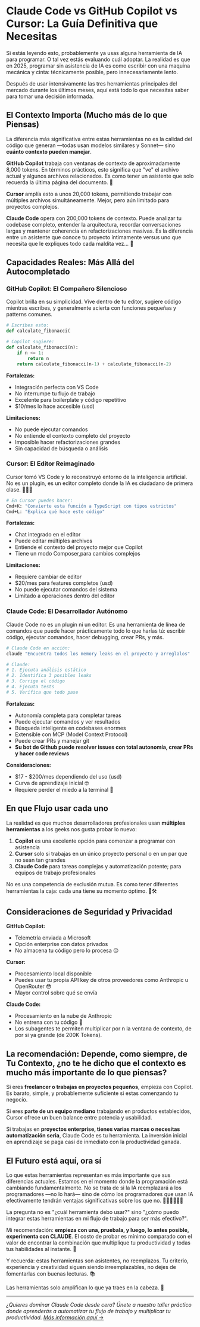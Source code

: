 # Claude Code vs GitHub Copilot vs Cursor: La Guía Definitiva que Necesitas

Si estás leyendo esto, probablemente ya usas alguna herramienta de IA para programar. O tal vez estás evaluando cuál adoptar. La realidad es que en 2025, programar sin asistencia de IA es como escribir con una maquina mecánica y cinta: técnicamente posible, pero innecesariamente lento.

Después de usar intensivamente las tres herramientas principales del mercado durante los últimos meses, aquí está todo lo que necesitas saber para tomar una decisión informada.

## El Contexto Importa (Mucho más de lo que Piensas)

La diferencia más significativa entre estas herramientas no es la calidad del código que generan —todas usan modelos similares y Sonnet— sino **cuánto contexto pueden manejar**.

**GitHub Copilot** trabaja con ventanas de contexto de aproximadamente 8,000 tokens. En términos prácticos, esto significa que "ve" el archivo actual y algunos archivos relacionados. Es como tener un asistente que solo recuerda la última página del documento. 🤪

**Cursor** amplía esto a unos 20,000 tokens, permitiendo trabajar con múltiples archivos simultáneamente. Mejor, pero aún limitado para proyectos complejos.

**Claude Code** opera con 200,000 tokens de contexto. Puede analizar tu codebase completo, entender la arquitectura, recordar conversaciones largas y mantener coherencia en refactorizaciones masivas. Es la diferencia entre un asistente que conoce tu proyecto íntimamente versus uno que necesita que le expliques todo cada maldita vez... 🤬

## Capacidades Reales: Más Allá del Autocompletado

### GitHub Copilot: El Compañero Silencioso

Copilot brilla en su simplicidad. Vive dentro de tu editor, sugiere código mientras escribes, y generalmente acierta con funciones pequeñas y patterns comunes.

```python
# Escribes esto:
def calculate_fibonacci(

# Copilot sugiere:
def calculate_fibonacci(n):
    if n <= 1:
        return n
    return calculate_fibonacci(n-1) + calculate_fibonacci(n-2)
```

**Fortalezas:**

- Integración perfecta con VS Code
- No interrumpe tu flujo de trabajo
- Excelente para boilerplate y código repetitivo
- $10/mes lo hace accesible (usd)

**Limitaciones:**

- No puede ejecutar comandos
- No entiende el contexto completo del proyecto
- Imposible hacer refactorizaciones grandes
- Sin capacidad de búsqueda o análisis

### Cursor: El Editor Reimaginado

Cursor tomó VS Code y lo reconstruyó entorno de la inteligencia artificial. No es un plugin, es un editor completo donde la IA es ciudadano de primera clase. 🏇🏻👑

```bash
# En Cursor puedes hacer:
Cmd+K: "Convierte esta función a TypeScript con tipos estrictos"
Cmd+L: "Explica qué hace este código"
```

**Fortalezas:**

- Chat integrado en el editor
- Puede editar múltiples archivos
- Entiende el contexto del proyecto mejor que Copilot
- Tiene un modo Composer,para cambios complejos

**Limitaciones:**

- Requiere cambiar de editor
- $20/mes para features completos (usd)
- No puede ejecutar comandos del sistema
- Limitado a operaciones dentro del editor

### Claude Code: El Desarrollador Autónomo

Claude Code no es un plugin ni un editor. Es una herramienta de línea de comandos que puede hacer prácticamente todo lo que harías tú: escribir código, ejecutar comandos, hacer debugging, crear PRs, y más.

```bash
# Claude Code en acción:
claude "Encuentra todos los memory leaks en el proyecto y arreglalos"

# Claude:
# 1. Ejecuta análisis estático
# 2. Identifica 3 posibles leaks
# 3. Corrige el código
# 4. Ejecuta tests
# 5. Verifica que todo pase
```

**Fortalezas:**

- Autonomía completa para completar tareas
- Puede ejecutar comandos y ver resultados
- Búsqueda inteligente en codebases enormes
- Extensible con MCP (Model Context Protocol)
- Puede crear PRs y manejar git
- **Su bot de Github puede resolver issues con total autonomía, crear PRs y hacer code reviews**

**Consideraciones:**

- $17 - $200/mes dependiendo del uso (usd)
- Curva de aprendizaje inicial 🤓
- Requiere perder el miedo a la terminal 🏴

## En que Flujo usar cada uno

La realidad es que muchos desarrolladores profesionales usan **múltiples herramientas** a los geeks nos gusta probar lo nuevo:

1. **Copilot** es una excelente opción para comenzar a programar con asistencia
2. **Cursor** solo si trabajas en un único proyecto personal o en un par que no sean tan grandes
3. **Claude Code** para tareas complejas y automatización potente; para equipos de trabajo profesionales

No es una competencia de exclusión mutua. Es como tener diferentes herramientas la caja: cada una tiene su momento óptimo. 🧰🛠️

## Consideraciones de Seguridad y Privacidad

**GitHub Copilot:**

- Telemetría enviada a Microsoft
- Opción enterprise con datos privados
- No almacena tu código pero lo procesa 😗

**Cursor:**

- Procesamiento local disponible
- Puedes usar tu propia API key de otros proveedores como Anthropic u OpenRouter 😳
- Mayor control sobre qué se envía

**Claude Code:**

- Procesamiento en la nube de Anthropic
- No entrena con tu código 🥹
- Los subagentes te permiten multiplicar por n la ventana de contexto, de por si ya grande (de 200K Tokens).

## La recomendación: Depende, como siempre, de Tu Contexto, ¿no te he dicho que el contexto es mucho más importante de lo que piensas?

Si eres **freelancer o trabajas en proyectos pequeños**, empieza con Copilot. Es barato, simple, y probablemente suficiente si estas comenzando tu negocio.

Si eres **parte de un equipo mediano** trabajando en productos establecidos, Cursor ofrece un buen balance entre potencia y usabilidad.

Si trabajas en **proyectos enterprise, tienes varias marcas o necesitas automatización seria**, Claude Code es tu herramienta. La inversión inicial en aprendizaje se paga casi de inmediato con la productividad ganada.

## El Futuro está aquí, ora sí

Lo que estas herramientas representan es más importante que sus diferencias actuales. Estamos en el momento donde la programación está cambiando fundamentalmente. No se trata de si la IA reemplazará a los programadores —no lo hará— sino de cómo los programadores que usan IA efectivamente tendrán ventajas significativas sobre los que no. 👩🏻‍💻🧑🏻‍💻

La pregunta no es "¿cuál herramienta debo usar?" sino "¿cómo puedo integrar estas herramientas en mi flujo de trabajo para ser más efectivo?".

Mi recomendación: **empieza con una, pruebala, y luego, lo antes posible, experimenta con CLAUDE**. El costo de probar es mínimo comparado con el valor de encontrar la combinación que multiplique tu productividad y todas tus habilidades al instante. 🧠

Y recuerda: estas herramientas son asistentes, no reemplazos. Tu criterio, experiencia y creatividad siguen siendo irreemplazables, no dejes de fomentarlas con buenas lecturas. 📚

Las herramientas solo amplifican lo que ya traes en la cabeza. 🤯

---

_¿Quieres dominar Claude Code desde cero? Únete a nuestro taller práctico donde aprenderás a automatizar tu flujo de trabajo y multiplicar tu productividad. [Más información aquí →](/claude)_
